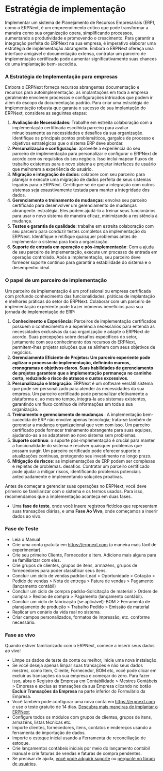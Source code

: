 # Estratégia de implementação



Implementar um sistema de Planejamento de Recursos Empresariais (ERP), como o ERPNext, é um empreendimento crítico que pode transformar a maneira como sua organização opera, simplificando processos, aumentando a produtividade e promovendo o crescimento. Para garantir a integração perfeita do ERPNext na sua empresa, é imperativo elaborar uma estratégia de implementação abrangente. Embora o ERPNext ofereça uma interface amigável e documentação extensa, contratar um parceiro de implementação certificado pode aumentar significativamente suas chances de uma implantação bem-sucedida.

### A Estratégia de Implementação para empresas

Embora o ERPNext forneça recursos abrangentes documentação e recursos para autoimplementação, as implantações em toda a empresa geralmente envolvem processos e configurações intricados que podem ir além do escopo da documentação padrão. Para criar uma estratégia de implementação robusta que garanta o sucesso de sua implantação do ERPNext, considere as seguintes etapas:

1. **Avaliação de Necessidades**: Trabalhe em estreita colaboração com a implementação certificada escolhida parceiro para avaliar minuciosamente as necessidades e desafios da sua organização. Identifique os principais pontos problemáticos, gargalos de processo e objetivos estratégicos que o sistema ERP deve abordar.
2. **Personalização e configuração**: aproveite a experiência do seu parceiro de implementação para personalizar e configurar o ERPNext de acordo com os requisitos do seu negócio. Isso inclui mapear fluxos de trabalho existentes para o novo sistema e projetar interfaces de usuário que melhorem a experiência do usuário.
3. **Migração e integração de dados**: colabore com seu parceiro para planejar e execute uma migração de dados perfeita de seus sistemas legados para o ERPNext. Certifique-se de que a integração com outros sistemas seja exaustivamente testada para manter a integridade dos dados.
4. **Gerenciamento e treinamento de mudanças**: envolva seu parceiro certificado para desenvolver um gerenciamento de mudanças abrangente. estratégia. Eles podem ajudá-lo a treinar seus funcionários para usar o novo sistema de maneira eficaz, minimizando a resistência à mudança.
5. **Testes e garantia de qualidade**: trabalhe em estreita colaboração com seu parceiro para conduzir testes completos da implementação do ERPNext. Identifique e retifique quaisquer problemas antes de implementar o sistema para toda a organização.
6. **Suporte de entrada em operação e pós-implementação**: Com a ajuda de seu parceiro de implementação, execute um processo de entrada em operação controlado. Após a implementação, seu parceiro deve fornecer suporte contínuo para garantir a estabilidade do sistema e o desempenho ideal.

### O papel de um parceiro de implementação

Um parceiro de implementação é um profissional ou empresa certificada com profundo conhecimento das funcionalidades, práticas de implantação e melhores práticas do setor do ERPNext. Colaborar com um parceiro de implementação experiente pode trazer inúmeros benefícios para sua jornada de implementação de ERP:

1. **Conhecimento e Experiência**: Parceiros de implementação certificados possuem o conhecimento e a experiência necessários para entenda as necessidades exclusivas da sua organização e adapte o ERPNext de acordo. Suas percepções sobre desafios específicos do setor, juntamente com seu conhecimento dos recursos do ERPNext, permitem-lhes projetar soluções que se alinhem com seus objetivos de negócios.
2. **Gerenciamento Eficiente de Projetos: Um parceiro experiente pode agilizar o processo de implementação, definindo marcos, cronogramas e objetivos claros. Suas habilidades de gerenciamento de projetos garantem que a implementação permaneça no caminho certo, reduzindo o risco de atrasos e custos excessivos.**
3. **Personalização e Integração**: ERPNext é um software versátil sistema que pode ser personalizado para atender às necessidades da sua empresa. Um parceiro certificado pode personalizar efetivamente a plataforma e, ao mesmo tempo, integrá-la aos sistemas existentes, garantindo um fluxo contínuo de informações em toda a sua organização.
4. **Treinamento e gerenciamento de mudanças** : A implementação bem-sucedida de ERP não envolve apenas tecnologia; trata-se também de gerenciar a mudança organizacional que vem com isso. Um parceiro certificado pode fornecer treinamento abrangente para suas equipes, ajudando-as a se adaptarem ao novo sistema sem problemas.
5. **Suporte contínuo**: o suporte pós-implementação é crucial para manter a funcionalidade do sistema e resolver quaisquer problemas que possam surgir. Um parceiro certificado pode oferecer suporte e atualizações contínuas, protegendo seu investimento no longo prazo.
6. **Mitigação de riscos**: as implementações de ERP podem ser complexas e repletas de problemas. desafios. Contratar um parceiro certificado pode ajudar a mitigar riscos, identificando problemas potenciais antecipadamente e implementando soluções proativas.

Antes de começar a gerenciar suas operações no ERPNext, você deve primeiro se familiarizar com o sistema e os termos usados. Para isso, recomendamos que a implementação aconteça em duas fases.

* Uma **fase de teste**, onde você insere registros fictícios que representam suas transações diárias, e uma **Fase Ao Vivo**, onde começamos a inserir dados ao vivo.

### Fase de Teste

* Leia o Manual
* Crie uma conta gratuita em <https://erpnext.com> (a maneira mais fácil de experimentar).
* Crie seu primeiro Cliente, Fornecedor e Item. Adicione mais alguns para se familiarizar com eles.
* Crie grupos de clientes, grupos de itens, armazéns, grupos de fornecedores para poder classificar seus itens.
* Concluir um ciclo de vendas padrão-Lead > Oportunidade > Cotação > Pedido de vendas > Nota de entrega > Fatura de vendas > Pagamento (lançamento contábil)
* Concluir um ciclo de compra padrão-Solicitação de material > Ordem de compra > Recibo de compra > Pagamento (lançamento contábil).
* Concluir um ciclo de fabricação (se aplicável)-BOM > Ferramenta de planejamento de produção > Trabalho Pedido > Emissão de material
* Replicar um cenário da vida real no sistema.
* Criar campos personalizados, formatos de impressão, etc. conforme necessário.

### Fase ao vivo

Quando estiver familiarizado com o ERPNext, comece a inserir seus dados ao vivo!

* Limpe os dados de teste da conta ou melhor, inicie uma nova instalação.
* Se você deseja apenas limpar suas transações e não seus dados mestres, como Item, Cliente, Fornecedor, BOM etc, você pode clicar em excluir as transações da sua empresa e começar do zero. Para fazer isso, abra o Registro da Empresa em Contabilidade > Mestres Contábeis > Empresa e exclua as transações da sua Empresa clicando no botão **Excluir Transações da Empresa** na parte inferior do Formulário da Empresa.
* Você também pode configurar uma nova conta em <https://erpnext.com> e use o teste gratuito de 14 dias. [Descubra mais maneiras de implantar o ERPNext](getting-started-with-erpnext)
* Configure todos os módulos com grupos de clientes, grupos de itens, armazéns, listas técnicas etc.
* Importe clientes, fornecedores, itens, contatos e endereços usando a ferramenta de importação de dados.
* Importe o estoque inicial usando a Ferramenta de reconciliação de estoque.
* Crie lançamentos contábeis iniciais por meio do lançamento contábil manual e crie faturas de vendas e faturas de compra pendentes.
* Se precisar de ajuda, [você pode adquirir suporte](https://erpnext.com/pricing) ou [pergunte no fórum de usuários](https://discuss.erpnext.com).


